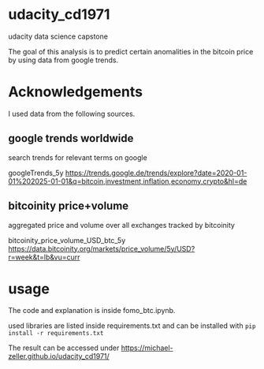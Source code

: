 # udacity_cd1971
udacity data science capstone

The goal of this analysis is to predict certain anomalities in the bitcoin price by using data from google trends.

# Acknowledgements

I used data from the following sources. 

## google trends worldwide

search trends for relevant terms on google

googleTrends_5y
https://trends.google.de/trends/explore?date=2020-01-01%202025-01-01&q=bitcoin,investment,inflation,economy,crypto&hl=de


## bitcoinity price+volume

aggregated price and volume over all exchanges tracked by bitcoinity

bitcoinity_price_volume_USD_btc_5y
https://data.bitcoinity.org/markets/price_volume/5y/USD?r=week&t=lb&vu=curr

# usage

The code and explanation is inside fomo_btc.ipynb.

used libraries are listed inside requirements.txt and can be installed with 
`pip install -r requirements.txt`


The result can be accessed under https://michael-zeller.github.io/udacity_cd1971/
